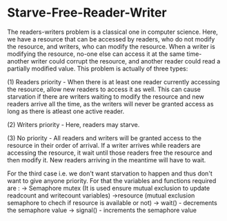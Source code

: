# Starve-Free-Reader-Writer

The readers-writers problem is a classical one in computer science. Here, we have a resource that can be accessed by readers, who do not modify the resource,
 and writers, who can modify the resource. When a writer is modifying the resource, no-one else can access it at the same time- another writer could corrupt
 the resource, and another reader could read a partially modified value. This problem is actually of three types:

(1) Readers priority - When there is at least one reader currently accessing the resource, allow new readers to access it as well. This can cause starvation
if there are writers waiting to modify the resource and new readers arrive all the time, as the writers will never be granted access as long as there is 
atleast one active reader.

(2) Writers priority - Here, readers may starve. 

(3) No priority - All readers and writers will be granted access to the resource in their order of arrival. If a writer arrives while readers are accessing
the resource, it wait until those readers free the resource and then modify it. New readers arriving in the meantime will have to wait.

For the third case i.e. we don't want starvation to happen and thus don't want to give anyone priority. For that the variables and functions required are :
-> Semaphore mutex (It is used ensure mutual exclusion to update readcount and writecount variables)
->resource (mutual exclusion semaphore to chech if resource is available or not)
-> wait() - decrements the semaphore value
-> signal() - increments the semaphore value
